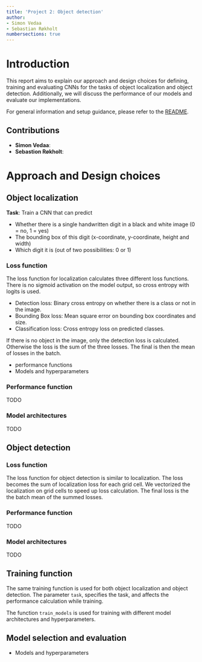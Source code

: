 ```yaml
---
title: 'Project 2: Object detection'
author:
- Simon Vedaa
- Sebastian Røkholt
numbersections: true
---
```


# Introduction
This report aims to explain our approach and design choices for defining, training and evaluating CNNs for the tasks of object localization and object detection. Additionally, we will discuss the performance of our models and evaluate our implementations.

For general information and setup guidance, please refer to the [README](README.md).

## Contributions
- **Simon Vedaa**:
- **Sebastion Røkholt**:

# Approach and Design choices


## Object localization
**Task**: Train a CNN that can predict
 - Whether there is a single handwritten digit in a black and white image (0 = no, 1 = yes)
 - The bounding box of this digit (x-coordinate, y-coordinate, height and width)
 - Which digit it is (out of two possibilities: 0 or 1)

### Loss function

The loss function for localization calculates three different loss functions. 
There is no sigmoid activation on the model output, so cross entropy with logits 
is used.

- Detection loss: Binary cross entropy on whether there is a class or not in the image.
- Bounding Box loss: Mean square error on bounding box coordinates and size.
- Classification loss: Cross entropy loss on predicted classes.

If there is no object in the image, only the detection loss is calculated.
Otherwise the loss is the sum of the three losses.
The final is then the mean of losses in the batch.


- performance functions
- Models and hyperparameters

### Performance function
TODO


### Model architectures
TODO


## Object detection

### Loss function

The loss function for object detection is similar to localization.
The loss becomes the sum of localization loss for each grid cell.
We vectorized the localization on grid cells to speed up loss calculation.
The final loss is the the batch mean of the summed losses.


### Performance function
TODO

### Model architectures
TODO

## Training function

The same training function is used for both object localization and 
object detection. The parameter ```task```, specifies the task, and affects
the performance calculation while training.

The function ```train_models``` is used for training with different model 
architectures and hyperparameters.



## Model selection and evaluation



- Models and hyperparameters
